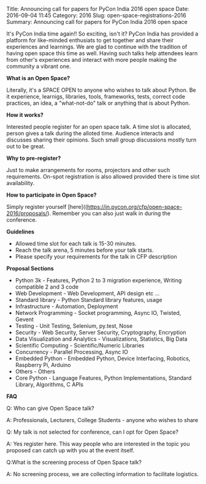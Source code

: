 Title: Announcing call for papers for PyCon India 2016 open space
Date: 2016-09-04 11:45
Category: 2016
Slug: open-space-registrations-2016
Summary: Announcing call for papers for PyCon India 2016 open space

It's PyCon India time again!! So exciting, isn't it? PyCon India has provided a platform for like-minded enthusiats to get together and share their experiences and learnings. We are glad to continue with the tradition of having open space this time as well. Having such talks help attendees learn from other's experiences and interact with more people making the community a vibrant one.

**What is an Open Space?**

Literally, it's a SPACE OPEN to anyone who wishes to talk about Python. Be it experience, learnigs, libraries, tools, frameworks, tests, correct code practices, an idea, a "what-not-do" talk or anything that is about Python.

**How it works?**

Interested people register for an open space talk. A time slot is allocated, person gives a talk during the alloted time. Audience interacts and discusses sharing their opinions. Such small group discussions mostly turn out to be great.

**Why to pre-register?**

Just to make arrangements for rooms, projectors and other such requirements. On-spot registration is also allowed provided there is time slot availability.

**How to participate in Open Space?**

Simply register yourself [here]((https://in.pycon.org/cfp/open-space-2016/proposals/). Remember you can also just walk in during the conference.

**Guidelines**

- Allowed time slot for each talk is 15-30 minutes.
- Reach the talk arena, 5 minutes before your talk starts.
- Please specify your requirements for the talk in CFP description

**Proposal Sections**

- Python 3k - Features, Python 2 to 3 migration experience, Writing compatible 2 and 3 code
- Web Development - Web Development, API design etc ...
- Standard library - Python Standard library features, usage
- Infrastructure - Automation, Deployment
- Network Programming - Socket programming, Async IO, Twisted, Gevent
- Testing - Unit Testing, Selenium, py.test, Nose
- Security - Web Security, Server Security, Cryptography, Encryption
- Data Visualization and Analytics - Visualizations, Statistics, Big Data
- Scientific Computing - Scientific/Numeric Libraries
- Concurrency - Parallel Processing, Async IO
- Embedded Python - Embedded Python, Device Interfacing, Robotics, Raspberry Pi, Arduino
- Others - Others
- Core Python - Language Features, Python Implementations, Standard Library, Algorithms, C APIs

**FAQ**

Q: Who can give Open Space talk?

A: Professionals, Lecturers, College Students - anyone who wishes to share

Q: My talk is not selected for conference, can I opt for Open Space?

A: Yes register here. This way people who are interested in the topic you proposed can catch up with you at the event itself.

Q:What is the screening process of Open Space talk?

A: No screening process, we are collecting information to facilitate logistics.
